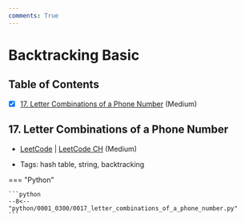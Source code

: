 ```yaml
---
comments: True
---
```


# Backtracking Basic

## Table of Contents

- [x] [17. Letter Combinations of a Phone Number](https://leetcode.cn/problems/letter-combinations-of-a-phone-number/) (Medium)

## 17. Letter Combinations of a Phone Number

-   [LeetCode](https://leetcode.com/problems/letter-combinations-of-a-phone-number/) | [LeetCode CH](https://leetcode.cn/problems/letter-combinations-of-a-phone-number/) (Medium)

-   Tags: hash table, string, backtracking

=== "Python"

    ```python
    --8<-- "python/0001_0300/0017_letter_combinations_of_a_phone_number.py"
    ```

